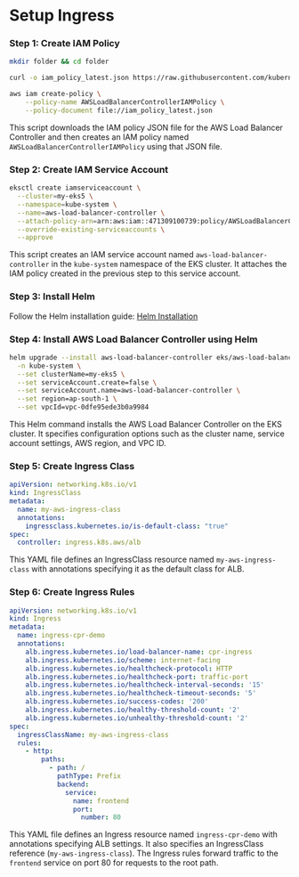 # Setup Ingress

### Step 1: Create IAM Policy
```bash
mkdir folder && cd folder

curl -o iam_policy_latest.json https://raw.githubusercontent.com/kubernetes-sigs/aws-load-balancer-controller/main/docs/install/iam_policy.json

aws iam create-policy \
    --policy-name AWSLoadBalancerControllerIAMPolicy \
    --policy-document file://iam_policy_latest.json
```
This script downloads the IAM policy JSON file for the AWS Load Balancer Controller and then creates an IAM policy named `AWSLoadBalancerControllerIAMPolicy` using that JSON file.

### Step 2: Create IAM Service Account
```bash
eksctl create iamserviceaccount \
  --cluster=my-eks5 \
  --namespace=kube-system \
  --name=aws-load-balancer-controller \
  --attach-policy-arn=arn:aws:iam::471309100739:policy/AWSLoadBalancerControllerIAMPolicy \
  --override-existing-serviceaccounts \
  --approve
```
This script creates an IAM service account named `aws-load-balancer-controller` in the `kube-system` namespace of the EKS cluster. It attaches the IAM policy created in the previous step to this service account.

### Step 3: Install Helm
Follow the Helm installation guide: [Helm Installation](https://helm.sh/docs/intro/install/)

### Step 4: Install AWS Load Balancer Controller using Helm
```bash
helm upgrade --install aws-load-balancer-controller eks/aws-load-balancer-controller \
  -n kube-system \
  --set clusterName=my-eks5 \
  --set serviceAccount.create=false \
  --set serviceAccount.name=aws-load-balancer-controller \
  --set region=ap-south-1 \
  --set vpcId=vpc-0dfe95ede3b0a9984
```
This Helm command installs the AWS Load Balancer Controller on the EKS cluster. It specifies configuration options such as the cluster name, service account settings, AWS region, and VPC ID.

### Step 5: Create Ingress Class
```yaml
apiVersion: networking.k8s.io/v1
kind: IngressClass
metadata:
  name: my-aws-ingress-class
  annotations:
    ingressclass.kubernetes.io/is-default-class: "true"
spec:
  controller: ingress.k8s.aws/alb
```
This YAML file defines an IngressClass resource named `my-aws-ingress-class` with annotations specifying it as the default class for ALB.

### Step 6: Create Ingress Rules
```yaml
apiVersion: networking.k8s.io/v1
kind: Ingress
metadata:
  name: ingress-cpr-demo
  annotations:
    alb.ingress.kubernetes.io/load-balancer-name: cpr-ingress
    alb.ingress.kubernetes.io/scheme: internet-facing
    alb.ingress.kubernetes.io/healthcheck-protocol: HTTP 
    alb.ingress.kubernetes.io/healthcheck-port: traffic-port
    alb.ingress.kubernetes.io/healthcheck-interval-seconds: '15'
    alb.ingress.kubernetes.io/healthcheck-timeout-seconds: '5'
    alb.ingress.kubernetes.io/success-codes: '200'
    alb.ingress.kubernetes.io/healthy-threshold-count: '2'
    alb.ingress.kubernetes.io/unhealthy-threshold-count: '2'   
spec:
  ingressClassName: my-aws-ingress-class
  rules:
    - http:
        paths:           
          - path: /
            pathType: Prefix
            backend:
              service:
                name: frontend
                port: 
                  number: 80
```
This YAML file defines an Ingress resource named `ingress-cpr-demo` with annotations specifying ALB settings. It also specifies an IngressClass reference (`my-aws-ingress-class`). The Ingress rules forward traffic to the `frontend` service on port 80 for requests to the root path.

